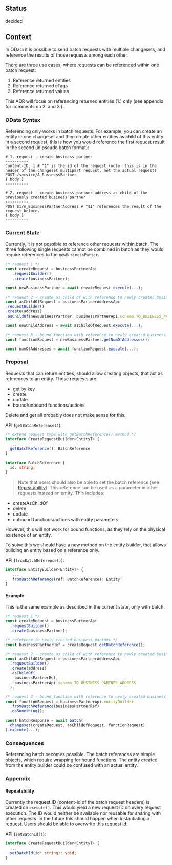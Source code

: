 ## Status

decided

## Context

In OData it is possible to send batch requests with multiple changesets, and reference the results of those requests among each other.

There are three use cases, where requests can be referenced within one batch request:

1. Reference returned entities
2. Reference returned eTags
3. Reference returned values

This ADR will focus on referencing returned entities (1.) only (see appendix for comments on 2. and 3.).

### OData Syntax

Referencing only works in batch requests.
For example, you can create an entity in one changeset and then create other entities as child of this entity in a second request, this is how you would reference the first request result in the second (in pseudo batch format):

```
# 1. request - create business partner
----------
Content-ID: 1 # "1" is the id of the request (note: this is in the header of the changeset multipart request, not the actual request)
POST /service/A_BusinessPartner
{ body }
----------

# 2. request - create business partner address as child of the previously created business partner
----------
POST $1/A_BusinessPartnerAddress # "$1" references the result of the request before.
{ body }
----------
```

### Current State

Currently, it is not possible to reference other requests within batch. The three following single requests cannot be combined in batch as they would require references to the `newBusinessParter`.

```ts
/* request 1 */
const createRequest = businessPartnerApi
   .requestBuilder()
   .create(businessPartner);

const newBusinessPartner = await createRequest.execute(...);

/* request 2 - create as child of with reference to newly created business partner */
const asChildOfRequest = businessPartnerAddressApi
.requestBuilder()
.create(address)
.asChildOf(newBusinessPartner, businessPartnerApi.schema.TO_BUSINESS_PARTNER_ADDRESS);

const newChildAddress = await asChildOfRequest.execute(...);

/* request 3 - bound function with reference to newly created business partner => let's assume there is a bound function in businessPartner */
const functionRequest = newBusinessPartner.getNumOfAddresses();

const numOfAddresses = await functionRequest.execute(...);
```

### Proposal

Requests that can return entities, should allow creating objects, that act as references to an entity.
Those requests are:

- get by key
- create
- update
- bound/unbound functions/actions

Delete and get all probably does not make sense for this.

API (`getBatchReference()`):

```ts
/* extend request type with getBatchReference() method */
interface CreateRequestBuilder<EntityT> {
  ...
  getBatchReference(): BatchReference
}

interface BatchReference {
  id: string;
}
```

> Note that users should also be able to set the batch reference (see [Repeatability](#repeatability)).
> This reference can be used as a parameter in other requests instead an entity. This includes:

- createAsChildOf
- delete
- update
- unbound functions/actions with entity parameters

However, this will not work for bound functions, as they rely on the physical existence of an entity.

To solve this we should have a new method on the entity builder, that allows building an entity based on a reference only.

API (`fromBatchReference()`):

```ts
interface EntityBuilder<EntityT> {
   ...
   fromBatchReference(ref: BatchReference): EntityT
}
```

#### Example

This is the same example as described in the current state, only with batch.

```ts
/* request 1 */
const createRequest = businessPartnerApi
  .requestBuilder()
  .create(businessPartner);

/* reference to newly created business partner */
const businessPartnerRef = createRequest.getBatchReference();

/* request 2 - create as child of with reference to newly created business partner */
const asChildOfRequest = businessPartnerAddressApi
  .requestBuilder()
  .create(address)
  .asChildOf(
    businessPartnerRef,
    businessPartnerApi.schema.TO_BUSINESS_PARTNER_ADDRESS
  );

/* request 3 - bound function with reference to newly created business partner => let's assume there is a bound function in businessPartner */
const functionRequest = businessPartnerApi.entityBuilder
  .fromBatchReference(businessPartnerRef)
  .doSomething();

const batchResponse = await batch(
  changeset(createRequest, asChildOfRequest, functionRequest)
).execute(...);
```

### Consequences

Referencing batch becomes possible. The batch references are simple objects, which require wrapping for bound functions. The entity created from the entity builder could be confused with an actual entity.

### Appendix

#### Repeatability

Currently the request ID (content-id of the batch request headers) is created on `execute()`. This would yield a new request ID on every request execution. The ID would neither be available nor reusable for sharing with other requests.
In the future this should happen when instantiating a request. Users should be able to overwrite this request id.

API (`setBatchId()`):

```ts
interface CreateRequestBuilder<EntityT> {
  ...
  setBatchId(id: string): void;
}
```
